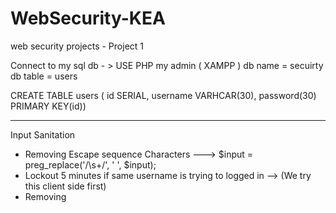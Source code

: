 # WebSecurity-KEA 
web security projects - Project 1 

Connect to my sql db - > USE PHP my admin ( XAMPP )
db name = secuirty
db table = users

CREATE TABLE users ( 
id SERIAL, username VARHCAR(30), password(30)
PRIMARY KEY(id))

--------------------------------------------------------------

Input Sanitation 
- Removing Escape sequence Characters  --->   $input = preg_replace('/\s+/', ' ', $input); 
- Lockout 5 minutes if same username is trying to logged in  -->  (We try this client side first) 
- Removing <Script> tag to prevent SQL injection 


--------------------------------------------------------------

Database Input - How to prevent SQL Injection

Check to make sure data of type integer, for example, is valid by ensuring it actually is an integer
In the case of non-strings you need to ensure that the data actually is the correct type

In the case of strings you need to make sure the string is surrounded by quotes in the query (obviously, otherwise it wouldn't even work)
Enter the value into the database while avoiding SQL injection (mysql_real_escape_string or parameterized queries)

When Retrieving the value from the database be sure to avoid Cross Site Scripting attacks by making sure HTML can't be injected into the page (htmlspecialchars)

You need to escape user input before inserting or updating it into the database. Here is an older way to do it. You would want to use parameterized queries now (probably from the PDO class).

//EXAMPLE 
$mysql['username'] = mysql_real_escape_string($clean['username']);
$sql = "SELECT * FROM users WHERE username = '{$mysql['username']}'";
$result = mysql_query($sql);



CLient Sde Security -> Session 4 - Web Sec Class 

-OWASP
-HTTP Headers 
-Cookies
-Request / Hostname /origin /refer / Useragent 
-Respond  / 

Form inputs 
Disabled  / hidden field 
Modify header - request 

Attacks 
-Sessions Hijacking 


